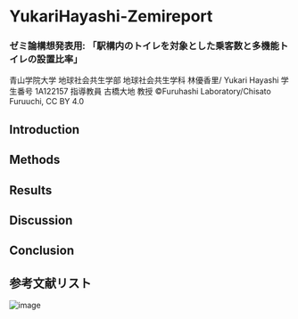 # YukariHayashi-Zemireport
### ゼミ論構想発表用: 「駅構内のトイレを対象とした乗客数と多機能トイレの設置比率」
青山学院大学 地球社会共生学部 地球社会共生学科
林優香里/ Yukari Hayashi
学生番号 1A122157
指導教員 古橋大地 教授
©︎Furuhashi Laboratory/Chisato Furuuchi, CC BY 4.0
## Introduction
## Methods
## Results
## Discussion
## Conclusion
## 参考文献リスト

![image](https://github.com/user-attachments/assets/fae08f32-24b3-49d4-a4e5-23d115530546)

